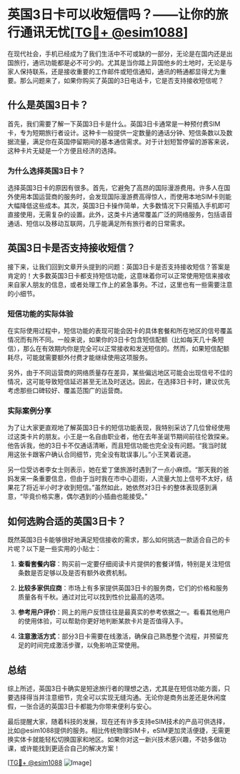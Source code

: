 # 英国3日卡可以收短信吗？——让你的旅行通讯无忧[[TG💪+ @esim1088](https://t.me/s/esim1088)]

在现代社会，手机已经成为了我们生活中不可或缺的一部分，无论是在国内还是出国旅行，通讯功能都是必不可少的。尤其是当你踏上异国他乡的土地时，无论是与家人保持联系，还是接收重要的工作邮件或短信通知，通讯的畅通都显得尤为重要。那么问题来了，如果你购买了英国的3日电话卡，它是否支持接收短信呢？

## 什么是英国3日卡？

首先，我们需要了解一下英国3日卡是什么。英国3日卡通常是一种预付费SIM卡，专为短期旅行者设计。这种卡一般提供一定数量的通话分钟、短信条数以及数据流量，满足你在英国停留期间的基本通信需求。对于计划短暂停留的游客来说，这种卡片无疑是一个方便且经济的选择。

### 为什么选择英国3日卡？

选择英国3日卡的原因有很多。首先，它避免了高昂的国际漫游费用。许多人在国外使用本国运营商的服务时，会发现国际漫游费高得惊人，而使用本地SIM卡则能大幅降低这些成本。其次，英国3日卡操作简单，大多数情况下只需插入手机即可直接使用，无需复杂的设置。此外，这类卡片通常覆盖广泛的网络服务，包括语音通话、短信以及移动互联网，几乎能满足所有旅行者的日常需求。

## 英国3日卡是否支持接收短信？

接下来，让我们回到文章开头提到的问题：英国3日卡是否支持接收短信？答案是肯定的！大多数英国3日卡都支持短信功能，这意味着你可以正常使用短信来接收来自家人朋友的信息，或者处理工作上的紧急事务。不过，这里也有一些需要注意的小细节。

### 短信功能的实际体验

在实际使用过程中，短信功能的表现可能会因卡的具体套餐和所在地区的信号覆盖情况而有所不同。一般来说，如果你的3日卡包含短信配额（比如每天几十条短信），那么在有效期内你是完全可以正常接收和发送短信的。然而，如果短信配额耗尽，可能就需要额外付费才能继续使用这项服务。

另外，由于不同运营商的网络质量存在差异，某些偏远地区可能会出现信号不佳的情况，这可能导致短信延迟甚至无法及时送达。因此，在选择3日卡时，建议优先考虑那些口碑较好、覆盖范围广的运营商。

### 实际案例分享

为了让大家更直观地了解英国3日卡的短信功能表现，我特别采访了几位曾经使用过这类卡片的朋友。小王是一名自由职业者，他在去年圣诞节期间前往伦敦探亲。他告诉我，他的3日卡不仅通话清晰，而且短信功能也完全没有问题。“我当时就用这张卡跟客户确认合同细节，完全没有耽误事儿。”小王笑着说道。

另一位受访者李女士则表示，她在爱丁堡旅游时遇到了一点小麻烦。“那天我的爸妈发来一条重要信息，但由于当时我在市中心逛街，人流量大加上信号不太好，结果花了将近半小时才收到短信。”虽然如此，她依然对3日卡的整体表现感到满意，“毕竟价格实惠，偶尔遇到的小插曲也能接受。”

## 如何选购合适的英国3日卡？

既然英国3日卡能够很好地满足短信接收的需求，那么如何挑选一款适合自己的卡片呢？以下是一些实用的小贴士：

1. **查看套餐内容**：购买前一定要仔细阅读卡片提供的套餐详情，特别是关注短信条数是否足够以及是否有额外收费机制。
   
2. **比较多家供应商**：市场上有多家提供英国3日卡的服务商，它们的价格和服务质量各有千秋。通过对比可以找到性价比最高的选项。

3. **参考用户评价**：网上的用户反馈往往是最真实的参考依据之一。看看其他用户的使用体验，可以帮助你更好地判断某款卡片是否值得入手。

4. **注意激活方式**：部分3日卡需要在线激活，确保自己熟悉整个流程，并预留充足的时间完成激活步骤，以免影响正常使用。

## 总结

综上所述，英国3日卡确实是短途旅行者的理想之选，尤其是在短信功能方面，只要选择得当并注意细节，完全可以实现无缝沟通。无论你是商务出差还是休闲度假，一张合适的英国3日卡都能为你带来便利与安心。

最后提醒大家，随着科技的发展，现在还有许多支持eSIM技术的产品可供选择，比如@esim1088提供的服务。相比传统物理SIM卡，eSIM更加灵活便捷，无需更换实体卡就能轻松切换国家和地区。如果你对这一新兴技术感兴趣，不妨多做功课，或许能找到更适合自己的解决方案！

[[TG💪+ @esim1088](https://t.me/s/esim1088) ![Image](https://i.postimg.cc/4NQfJmqS/Snipaste-2025-05-13-00-14-12.png)]